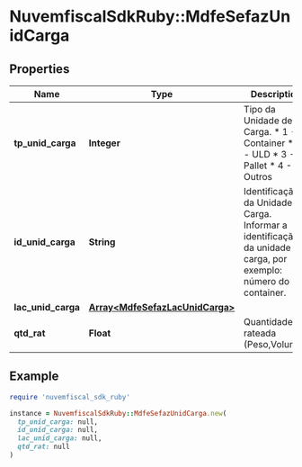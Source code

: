 # NuvemfiscalSdkRuby::MdfeSefazUnidCarga

## Properties

| Name | Type | Description | Notes |
| ---- | ---- | ----------- | ----- |
| **tp_unid_carga** | **Integer** | Tipo da Unidade de Carga.  * 1 - Container  * 2 - ULD  * 3 - Pallet  * 4 - Outros |  |
| **id_unid_carga** | **String** | Identificação da Unidade de Carga.  Informar a identificação da unidade de carga, por exemplo: número do container. |  |
| **lac_unid_carga** | [**Array&lt;MdfeSefazLacUnidCarga&gt;**](MdfeSefazLacUnidCarga.md) |  | [optional] |
| **qtd_rat** | **Float** | Quantidade rateada (Peso,Volume). | [optional] |

## Example

```ruby
require 'nuvemfiscal_sdk_ruby'

instance = NuvemfiscalSdkRuby::MdfeSefazUnidCarga.new(
  tp_unid_carga: null,
  id_unid_carga: null,
  lac_unid_carga: null,
  qtd_rat: null
)
```

